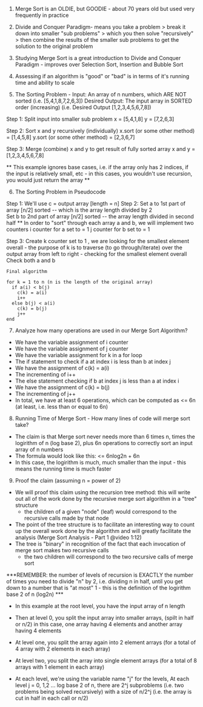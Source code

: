 1. Merge Sort is an OLDIE, but GOODIE - about 70 years old but used very frequently in practice 

2. Divide and Conquer Paradigm- means you take a problem > break it down into smaller "sub problems" > which you then solve "recursively" > then combine the results of the smaller sub problems to get the solution to the original problem 

3. Studying Merge Sort is a great introduction to Divide and Conquer Paradigm - improves over Selection Sort, Insertion and Bubble Sort

4. Assessing if an algorithm is "good" or "bad" is in terms of it's running time and ability to scale 

5. The Sorting Problem - 
  Input: An array of n numbers, which ARE NOT sorted (i.e. [5,4,1,8,7,2,6,3]) 
  Desired Output: The input array in SORTED order (increasing) (i.e. Desired Output [1,2,3,4,5,6,7,8])
  
  Step 1: Split input into smaller sub problem
  x = [5,4,1,8]
  y = [7,2,6,3]
  
  Step 2: Sort x and y recursively (individually)
  x.sort (or some other method) = [1,4,5,8]
  y.sort (or some other method) = [2,3,6,7]
  
  Step 3: Merge (combine) x and y to get result of fully sorted array 
  x and y = [1,2,3,4,5,6,7,8]
  
** This example ignores base cases, i.e. if the array only has 2 indices, if the input is relatively small, etc - in this cases, you wouldn't use recursion, you would just return the array **

6. The Sorting Problem in Pseudocode

  Step 1: We'll use c = output array [length = n]
  Step 2: Set a to 1st part of array [n/2] sorted -- which is the array length divided by 2        
          Set b to 2nd part of array [n/2] sorted -- the array length divided in second half
  ** In order to "sort" through each array a and b, we will implement two counters 
      i counter for a set to = 1
      j counter for b set to = 1
      
  Step 3: Create k counter set to 1 , we are looking for the smallest element overall - the purpose of k is to traverse (to go through/iterate) over the output array from left to right - checking for the smallest element overall 
          Check both a and b 
          
    Final algorithm 
    
    for k = 1 to n (n is the length of the original array)
      if a(i) < b(j) 
        c(k) = a(i)
        i++
      else b(j) < a(i)
        c(k) = b(j)
        j++
    end 
    
7. Analyze how many operations are used in our Merge Sort Algorithm?
  - We have the variable assignment of i counter
  - We have the variable assignment of j counter 
  - We have the variable assignment for k in a for loop 
  - The if statement to check if a at index i is less than b at index j 
  - We have the assignment of c(k) = a(i)
  - The incrementing  of i++
  - The else statement checking if b at index j is less than a at index i
  - We have the assignment of c(k) = b(j)
  - The incrementing of j++
  - In total, we have at least 6 operations, which can be computed as <= 6n (at least, i.e. less than or equal to 6n)
  
8. Running Time of Merge Sort - How many lines of code will merge sort take?
  - The claim is that Merge sort never needs more than 6 times n, times the logirithm of n (log base 2), plus 6n operations to correctly sort an input array of n numbers 
  - The formula would look like this: <= 6nlog2n + 6n 
  - In this case, the logirithm is much, much smaller than the input - this means the running time is much faster 
  
9. Proof the claim (assuming n = power of 2)
  - We will proof this claim using the recursion tree method: this will write out all of the work done by the recursive merge sort algorithm in a "tree" structure 
    - the children of a given "node" (leaf) would correspond to the recursive calls made by that node 
  - The point of the tree structure is to facilitate an interesting way to count up the overall work done by the algorithm and will greatly facilitate the analysis (Merge Sort Analysis - Part 1 @video 1:12)
  - The tree is "binary" in recognition of the fact that each invocation of merge sort makes two recursive calls 
    - the two children will correspond to the two recursive calls of merge sort 
  
  ***REMEMBER: the number of levels of recursion is EXACTLY the number of times you need to divide "n" by 2, i.e. dividing n in half, until you get down to a number that is "at most" 1 - this is the definition of the logirithm base 2 of n (log2n) ***
  
  - In this example at the root level, you have the input array of n length
  - Then at level 0, you split the input array into smaller arrays, (spilt in half or n/2) in this case, one array having 4 elements and another array having 4 elements  
  - At level one, you split the array again into 2 element arrays (for a total of 4 array with 2 elements in each array) 
  - At level two, you split the array into single element arrays (for a total of 8 arrays with 1 element in each array)
  
  - At each level, we're using the variable name "j" for the levels, At each level j = 0, 1,2 ... log base 2 of n, there are 2^j subproblems (i.e. two problems being solved recursively) with a size of n/2^j (i.e. the array is cut in half in each call or n/2)
  
  
  
  
  
  
  
  
  
  
  
  
  
  
  
  
  
  
  
  
  
  
  
  